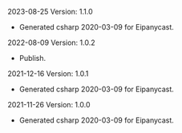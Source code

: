 2023-08-25 Version: 1.1.0
- Generated csharp 2020-03-09 for Eipanycast.

2022-08-09 Version: 1.0.2
- Publish.

2021-12-16 Version: 1.0.1
- Generated csharp 2020-03-09 for Eipanycast.

2021-11-26 Version: 1.0.0
- Generated csharp 2020-03-09 for Eipanycast.

